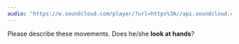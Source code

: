 ```yaml
---
audio: "https://w.soundcloud.com/player/?url=https%3A//api.soundcloud.com/tracks/1406188261%3Fsecret_token%3Ds-7o9BJvEepZF&color=%23ff5500&auto_play=true&hide_related=false&show_comments=true&show_user=true&show_reposts=false&show_teaser=true&visual=true"
---
```


Please describe these movements. Does he/she <strong>look at hands</strong>?